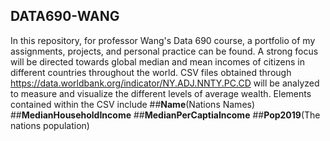 ## DATA690-WANG
In this repository, for professor Wang's Data 690 course, a portfolio of my assignments, projects, and personal practice can 
be found. 
A strong focus will be directed towards global median and mean incomes of citizens in different countries throughout the world. CSV files obtained through https://data.worldbank.org/indicator/NY.ADJ.NNTY.PC.CD will be analyzed to measure and visualize the different levels of average wealth. Elements contained within the CSV include
 ##**Name**(Nations Names)
 ##**MedianHouseholdIncome**
 ##**MedianPerCaptiaIncome**
 ##**Pop2019**(The nations population)

